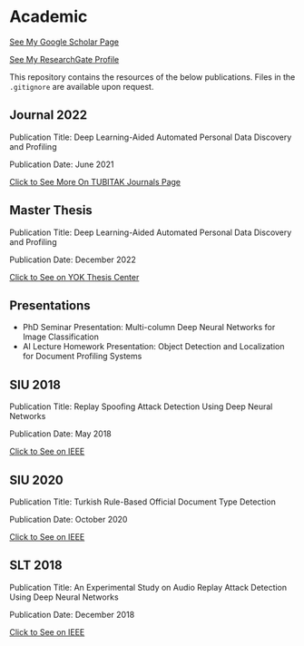 # Academic

[See My Google Scholar Page](https://scholar.google.com/citations?user=5hyZ0wsAAAAJ&hl=en)

[See My ResearchGate Profile](https://www.researchgate.net/profile/Bekir-Bakar)

This repository contains the resources of the below publications. Files in the `.gitignore` are available upon request.

## Journal 2022

Publication Title: Deep Learning-Aided Automated Personal Data Discovery and Profiling

Publication Date: June 2021

[Click to See More On TUBITAK Journals Page](https://journals.tubitak.gov.tr/elektrik/abstract.htm?id=30487)

## Master Thesis

Publication Title: Deep Learning-Aided Automated Personal Data Discovery and Profiling

Publication Date: December 2022

[Click to See on YOK Thesis Center](https://bit.ly/3v94Ota)

## Presentations

- PhD Seminar Presentation: Multi-column Deep Neural Networks for Image Classification
- AI Lecture Homework Presentation: Object Detection and Localization for Document Profiling Systems

## SIU 2018

Publication Title: Replay Spoofing Attack Detection Using Deep Neural Networks

Publication Date: May 2018

[Click to See on IEEE](https://ieeexplore.ieee.org/abstract/document/8404584)

## SIU 2020

Publication Title: Turkish Rule-Based Official Document Type Detection

Publication Date: October 2020

[Click to See on IEEE](https://ieeexplore.ieee.org/document/9302159)

## SLT 2018

Publication Title: An Experimental Study on Audio Replay Attack Detection Using Deep Neural Networks

Publication Date: December 2018

[Click to See on IEEE](https://ieeexplore.ieee.org/document/8639511)
